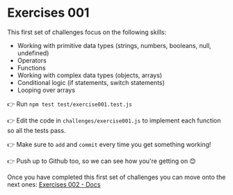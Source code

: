 # Exercises 001

This first set of challenges focus on the following skills:

- Working with primitive data types (strings, numbers, booleans, null, undefined)
- Operators
- Functions
- Working with complex data types (objects, arrays)
- Conditional logic (if statements, switch statements)
- Looping over arrays

👉 Run `npm test test/exercise001.test.js`

👉 Edit the code in `challenges/exercise001.js` to implement each function so all the tests pass.

👉 Make sure to `add` and `commit` every time you get something working!

👉 Push up to Github too, so we can see how you're getting on 😊

Once you have completed this first set of challenges you can move onto the next ones: [Exercises 002 - Docs](./exercise002.md)

